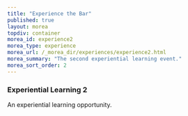 ```yaml
---
title: "Experience the Bar"
published: true
layout: morea
topdiv: container
morea_id: experience2
morea_type: experience
morea_url: /_morea_dir/experiences/experience2.html
morea_summary: "The second experiential learning event."
morea_sort_order: 2
---
```


### Experiential Learning 2

An experiential learning opportunity.
